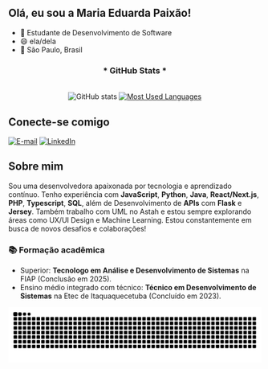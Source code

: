 ## Olá, eu sou a Maria Eduarda Paixão!
- 🎯 Estudante de Desenvolvimento de Software
- 😄 ela/dela
- 📍 São Paulo, Brasil

<div style="text-align: center;" align="center">
  <h3>* GitHub Stats *</h3>
  <br>
  <img src="https://github-readme-stats-git-masterrstaa-rickstaa.vercel.app/api?username=MariaEdPaixao&hide_title=true&show_icons=true&include_all_commits=false&count_private=true&line_height=25&hide=issues&bg_color=000&title_color=FF00F6&text_color=FFF&border_radius=3&border_color=36123c&icon_color=FF00F6&theme=jolly" alt="GitHub stats">

  <a href="https://github.com/MariaEdPaixao/github-readme-stats">
    <img src="https://github-readme-stats-git-masterrstaa-rickstaa.vercel.app/api/top-langs/?username=MariaEdPaixao&line_height=10&card_width=290&layout=compact&hide_title=false&count_private=true&langs_count=4&show_icons=true&title_color=FF00F6&hide=html,scss,less&bg_color=000&text_color=8B8B8B&border_radius=3&border_color=561760&count_private=true" alt="Most Used Languages">
  </a>
</div>


## Conecte-se comigo
[![E-mail](https://img.shields.io/badge/-Email-000?style=for-the-badge&logo=microsoft-outlook&logoColor=FF00F6&color:FFF)](mailto:mariaeduardaalvesdapaixao0807@gmail.com)
[![LinkedIn](https://img.shields.io/badge/-LinkedIn-000?style=for-the-badge&logo=linkedin&logoColor=FF00F6&color:FFF)](https://www.linkedin.com/in/maria-eduarda-paixao)


## Sobre mim
Sou uma desenvolvedora apaixonada por tecnologia e aprendizado contínuo. Tenho experiência com **JavaScript**, **Python**, **Java**, **React/Next.js**, **PHP**, **Typescript**, **SQL**, além de Desenvolvimento de **APIs** com **Flask** e **Jersey**. Também trabalho com UML no Astah e estou sempre explorando áreas como UX/UI Design e Machine Learning. Estou constantemente em busca de novos desafios e colaborações!

### 📚 Formação acadêmica
- Superior: **Tecnologo em Análise e Desenvolvimento de Sistemas** na FIAP (Conclusão em 2025).
- Ensino médio integrado com técnico: **Técnico em Desenvolvimento de Sistemas** na Etec de Itaquaquecetuba (Concluído em 2023).
  

<picture align="center">
  <source media="(prefers-color-scheme: dark)" srcset="https://raw.githubusercontent.com/MariaEdPaixao/MariaEdPaixao/output/github-contribution-grid-snake-dark.svg">
  <source media="(prefers-color-scheme: light)" srcset="https://raw.githubusercontent.com/MariaEdPaixao/MariaEdPaixao/output/github-contribution-grid-snake-dark.svg">
  <img align="center" alt="github contribution grid snake animation" src="https://raw.githubusercontent.com/MariaEdPaixao/MariaEdPaixao/output/github-contribution-grid-snake.svg">
</picture>
